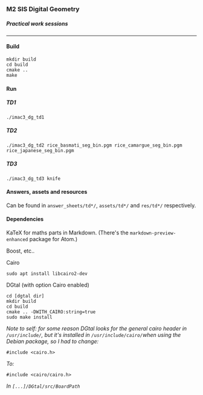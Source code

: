 
### M2 SIS Digital Geometry

##### Practical work sessions

---

#### Build 

    mkdir build
    cd build
    cmake ..
    make

#### Run

##### TD1

    ./imac3_dg_td1
    
##### TD2

    ./imac3_dg_td2 rice_basmati_seg_bin.pgm rice_camargue_seg_bin.pgm rice_japanese_seg_bin.pgm 

##### TD3

    ./imac3_dg_td3 knife

#### Answers, assets and resources

Can be found in `answer_sheets/td*/`, `assets/td*/` and `res/td*/` respectively.


#### Dependencies

KaTeX for maths parts in Markdown. (There's the `markdown-preview-enhanced` package for Atom.)

Boost, etc..

Cairo

    sudo apt install libcairo2-dev


DGtal (with option Cairo enabled)

    cd [dgtal dir]
    mkdir build
    cd build
    cmake .. -DWITH_CAIRO:string=true
    sudo make install

*Note to self: for some reason DGtal looks for the general cairo header in `/usr/include/`,
but it's installed in `/usr/include/cairo/`when using the Debian package, so I had to change:*

    #include <cairo.h>

*To:*

    #include <cairo/cairo.h>

*In `[...]/DGtal/src/BoardPath`*
